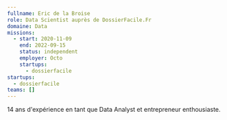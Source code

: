 ```yaml
---
fullname: Eric de la Broise
role: Data Scientist auprès de DossierFacile.Fr
domaine: Data
missions:
  - start: 2020-11-09
    end: 2022-09-15
    status: independent
    employer: Octo
    startups:
      - dossierfacile
startups:
  - dossierfacile
teams: []
---
```

14 ans d'expérience en tant que Data Analyst et entrepreneur enthousiaste.

